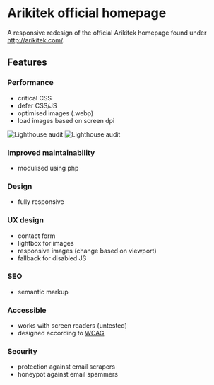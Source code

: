# Arikitek official homepage #

A responsive redesign of the official Arikitek homepage found under http://arikitek.com/.


## Features ##
### Performance ###
* critical CSS
* defer CSS/JS
* optimised images (.webp)
* load images based on screen dpi

![Lighthouse audit](http://grandel.bplaced.net/arikitek/img/lighthouse-score-1.png)
![Lighthouse audit](http://grandel.bplaced.net/arikitek/img/lighthouse-score-2.png)

### Improved maintainability ###
* modulised using php

### Design ###
* fully responsive

### UX design ###
* contact form
* lightbox for images
* responsive images (change based on viewport)
* fallback for disabled JS

### SEO ###
* semantic markup

### Accessible ###
* works with screen readers (untested)
* designed according to [WCAG](https://en.wikipedia.org/wiki/Web_Content_Accessibility_Guidelines)

### Security ###
* protection against email scrapers
* honeypot against email spammers
